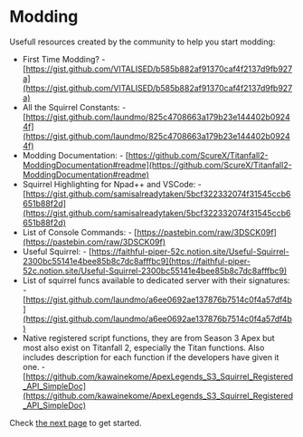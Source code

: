 # Modding

Usefull resources created by the community to help you start modding:

* First Time Modding? - [https://gist.github.com/VITALISED/b585b882af91370caf4f2137d9fb927a](https://gist.github.com/VITALISED/b585b882af91370caf4f2137d9fb927a)
* All the Squirrel Constants: - [https://gist.github.com/laundmo/825c4708663a179b23e144402b09244f](https://gist.github.com/laundmo/825c4708663a179b23e144402b09244f)
* Modding Documentation: - [https://github.com/ScureX/Titanfall2-ModdingDocumentation#readme](https://github.com/ScureX/Titanfall2-ModdingDocumentation#readme)
* Squirrel Highlighting for Npad++ and VSCode: - [https://gist.github.com/samisalreadytaken/5bcf322332074f31545ccb6651b88f2d](https://gist.github.com/samisalreadytaken/5bcf322332074f31545ccb6651b88f2d)
* List of Console Commands: - [https://pastebin.com/raw/3DSCK09f](https://pastebin.com/raw/3DSCK09f)
* Useful Squirrel: - [https://faithful-piper-52c.notion.site/Useful-Squirrel-2300bc55141e4bee85b8c7dc8afffbc9](https://faithful-piper-52c.notion.site/Useful-Squirrel-2300bc55141e4bee85b8c7dc8afffbc9)
* List of squirrel funcs available to dedicated server with their signatures: - [https://gist.github.com/laundmo/a6ee0692ae137876b7514c0f4a57df4b](https://gist.github.com/laundmo/a6ee0692ae137876b7514c0f4a57df4b)
* Native registered script functions, they are from Season 3 Apex but most also exist on Titanfall 2, especially the Titan functions. Also includes description for each function if the developers have given it one. - [https://github.com/kawainekome/ApexLegends_S3_Squirrel_Registered_API_SimpleDoc](https://github.com/kawainekome/ApexLegends_S3_Squirrel_Registered_API_SimpleDoc)

Check [the next page](getting-started.md) to get started.
